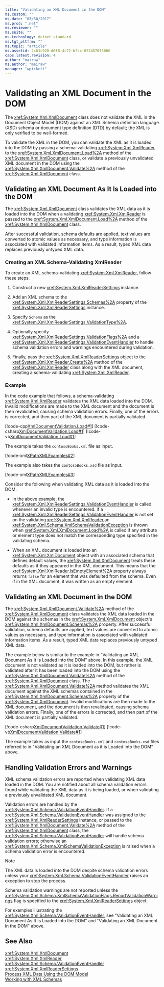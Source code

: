 ```yaml
---
title: "Validating an XML Document in the DOM"
ms.custom: ""
ms.date: "03/30/2017"
ms.prod: ".net"
ms.reviewer: ""
ms.suite: ""
ms.technology: dotnet-standard
ms.tgt_pltfrm: ""
ms.topic: "article"
ms.assetid: 2c61c920-d0f8-4c72-bfcc-6524570f3060
caps.latest.revision: 4
author: "mairaw"
ms.author: "mairaw"
manager: "wpickett"
---
```

# Validating an XML Document in the DOM
The <xref:System.Xml.XmlDocument> class does not validate the XML in the Document Object Model (DOM) against an XML Schema definition language (XSD) schema or document type definition (DTD) by default; the XML is only verified to be well-formed.  
  
 To validate the XML in the DOM, you can validate the XML as it is loaded into the DOM by passing a schema-validating <xref:System.Xml.XmlReader> to the <xref:System.Xml.XmlDocument.Load%2A> method of the <xref:System.Xml.XmlDocument> class, or validate a previously unvalidated XML document in the DOM using the <xref:System.Xml.XmlDocument.Validate%2A> method of the <xref:System.Xml.XmlDocument> class.  
  
## Validating an XML Document As It Is Loaded into the DOM  
 The <xref:System.Xml.XmlDocument> class validates the XML data as it is loaded into the DOM when a validating <xref:System.Xml.XmlReader> is passed to the <xref:System.Xml.XmlDocument.Load%2A> method of the <xref:System.Xml.XmlDocument> class.  
  
 After successful validation, schema defaults are applied, text values are converted to atomic values as necessary, and type information is associated with validated information items. As a result, typed XML data replaces previously untyped XML data.  
  
### Creating an XML Schema-Validating XmlReader  
 To create an XML schema-validating <xref:System.Xml.XmlReader>, follow these steps.  
  
1.  Construct a new <xref:System.Xml.XmlReaderSettings> instance.  
  
2.  Add an XML schema to the <xref:System.Xml.XmlReaderSettings.Schemas%2A> property of the <xref:System.Xml.XmlReaderSettings> instance.  
  
3.  Specify `Schema` as the <xref:System.Xml.XmlReaderSettings.ValidationType%2A>.  
  
4.  Optionally specify <xref:System.Xml.XmlReaderSettings.ValidationFlags%2A> and a <xref:System.Xml.XmlReaderSettings.ValidationEventHandler> to handle schema validation errors and warnings encountered during validation.  
  
5.  Finally, pass the <xref:System.Xml.XmlReaderSettings> object to the <xref:System.Xml.XmlReader.Create%2A> method of the <xref:System.Xml.XmlReader> class along with the XML document, creating a schema-validating <xref:System.Xml.XmlReader>.  
  
### Example  
 In the code example that follows, a schema-validating <xref:System.Xml.XmlReader> validates the XML data loaded into the DOM. Invalid modifications are made to the XML document and the document is then revalidated, causing schema validation errors. Finally, one of the errors is corrected, and then part of the XML document is partially validated.  
  
 [!code-cpp[XmlDocumentValidation.Load#1](../../../../samples/snippets/cpp/VS_Snippets_Data/XmlDocumentValidation.Load/CPP/XmlDocumentValidationExample.cpp#1)]
 [!code-csharp[XmlDocumentValidation.Load#1](../../../../samples/snippets/csharp/VS_Snippets_Data/XmlDocumentValidation.Load/CS/XmlDocumentValidationExample.cs#1)]
 [!code-vb[XmlDocumentValidation.Load#1](../../../../samples/snippets/visualbasic/VS_Snippets_Data/XmlDocumentValidation.Load/VB/XmlDocumentValidationExample.vb#1)]  
  
 The example takes the `contosoBooks.xml` file as input.  
  
 [!code-xml[XPathXMLExamples#2](../../../../samples/snippets/xml/VS_Snippets_Data/XPathXMLExamples/XML/contosoBooks.xml#2)]  
  
 The example also takes the `contosoBooks.xsd` file as input.  
  
 [!code-xml[XPathXMLExamples#3](../../../../samples/snippets/xml/VS_Snippets_Data/XPathXMLExamples/XML/contosoBooks.xsd#3)]  
  
 Consider the following when validating XML data as it is loaded into the DOM.  
  
-   In the above example, the <xref:System.Xml.XmlReaderSettings.ValidationEventHandler> is called whenever an invalid type is encountered. If a <xref:System.Xml.XmlReaderSettings.ValidationEventHandler> is not set on the validating <xref:System.Xml.XmlReader>,an <xref:System.Xml.Schema.XmlSchemaValidationException> is thrown when <xref:System.Xml.XmlDocument.Load%2A> is called if any attribute or element type does not match the corresponding type specified in the validating schema.  
  
-   When an XML document is loaded into an <xref:System.Xml.XmlDocument> object with an associated schema that defines default values, the <xref:System.Xml.XmlDocument> treats these defaults as if they appeared in the XML document. This means that the <xref:System.Xml.XmlReader.IsEmptyElement%2A> property always returns `false` for an element that was defaulted from the schema. Even if in the XML document, it was written as an empty element.  
  
## Validating an XML Document in the DOM  
 The <xref:System.Xml.XmlDocument.Validate%2A> method of the <xref:System.Xml.XmlDocument> class validates the XML data loaded in the DOM against the schemas in the <xref:System.Xml.XmlDocument> object's <xref:System.Xml.XmlDocument.Schemas%2A> property. After successful validation, schema defaults are applied, text values are converted to atomic values as necessary, and type information is associated with validated information items. As a result, typed XML data replaces previously untyped XML data.  
  
 The example below is similar to the example in "Validating an XML Document As It Is Loaded into the DOM" above. In this example, the XML document is not validated as it is loaded into the DOM, but rather is validated after it has been loaded into the DOM using the <xref:System.Xml.XmlDocument.Validate%2A> method of the <xref:System.Xml.XmlDocument> class. The <xref:System.Xml.XmlDocument.Validate%2A> method validates the XML document against the XML schemas contained in the <xref:System.Xml.XmlDocument.Schemas%2A> property of the <xref:System.Xml.XmlDocument>. Invalid modifications are then made to the XML document, and the document is then revalidated, causing schema validation errors. Finally, one of the errors is corrected, and then part of the XML document is partially validated.  
  
 [!code-csharp[XmlDocumentValidation.Validate#1](../../../../samples/snippets/csharp/VS_Snippets_Data/XmlDocumentValidation.Validate/CS/XmlDocumentValidationExample.cs#1)]
 [!code-vb[XmlDocumentValidation.Validate#1](../../../../samples/snippets/visualbasic/VS_Snippets_Data/XmlDocumentValidation.Validate/VB/XmlDocumentValidationExample.vb#1)]  
  
 The example takes as input the `contosoBooks.xml` and `contosoBooks.xsd` files referred to in "Validating an XML Document as it is Loaded into the DOM" above.  
  
## Handling Validation Errors and Warnings  
 XML schema validation errors are reported when validating XML data loaded in the DOM. You are notified about all schema validation errors found while validating the XML data as it is being loaded, or when validating a previously unvalidated XML document.  
  
 Validation errors are handled by the <xref:System.Xml.Schema.ValidationEventHandler>. If a <xref:System.Xml.Schema.ValidationEventHandler> was assigned to the <xref:System.Xml.XmlReaderSettings> instance, or passed to the <xref:System.Xml.XmlDocument.Validate%2A> method of the <xref:System.Xml.XmlDocument> class, the <xref:System.Xml.Schema.ValidationEventHandler> will handle schema validation errors; otherwise an <xref:System.Xml.Schema.XmlSchemaValidationException> is raised when a schema validation error is encountered.  
  
> [!NOTE]
>  The XML data is loaded into the DOM despite schema validation errors unless your <xref:System.Xml.Schema.ValidationEventHandler> raises an exception to stop the process.  
>   
>  Schema validation warnings are not reported unless the <xref:System.Xml.Schema.XmlSchemaValidationFlags.ReportValidationWarnings> flag is specified to the <xref:System.Xml.XmlReaderSettings> object.  
  
 For examples illustrating the <xref:System.Xml.Schema.ValidationEventHandler>, see "Validating an XML Document As It Is Loaded into the DOM" and "Validating an XML Document in the DOM" above.  
  
## See Also  
 <xref:System.Xml.XmlDocument>   
 <xref:System.Xml.XmlReader>   
 <xref:System.Xml.Schema.ValidationEventHandler>   
 <xref:System.Xml.XmlReaderSettings>   
 [Process XML Data Using the DOM Model](../../../../docs/standard/data/xml/process-xml-data-using-the-dom-model.md)   
 [Working with XML Schemas](../../../../docs/standard/data/xml/working-with-xml-schemas.md)
